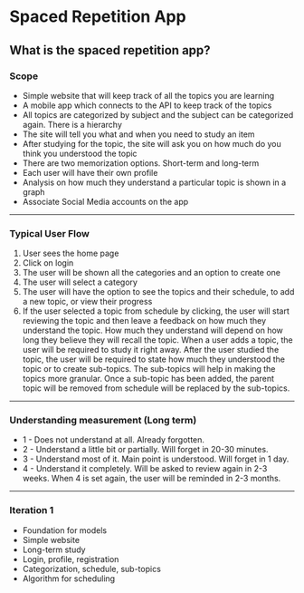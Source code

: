# Spaced Repetition App
## What is the spaced repetition app?

### Scope
- Simple website that will keep track of all the topics you are learning
- A mobile app which connects to the API to keep track of the topics
- All topics are categorized by subject and the subject can be categorized again. There is a hierarchy
- The site will tell you what and when you need to study an item
- After studying for the topic, the site will ask you on how much do you think you understood the topic
- There are two memorization options. Short-term and long-term
- Each user will have their own profile
- Analysis on how much they understand a particular topic is shown in a graph
- Associate Social Media accounts on the app

---


### Typical User Flow
1. User sees the home page
2. Click on login
3. The user will be shown all the categories and an option to create one
4. The user will select a category
5. The user will have the option to see the topics and their schedule, to add a new topic, or view their progress
6. If the user selected a topic from schedule by clicking, the user will start reviewing the topic and then leave a feedback on how much they understand the topic. How much they understand will depend on how long they believe they will recall the topic. When a user adds a topic, the user will be required to study it right away. After the user studied the topic, the user will be required to state how much they understood the topic or to create sub-topics. The sub-topics will help in making the topics more granular. Once a sub-topic has been added, the parent topic will be removed from schedule will be replaced by the sub-topics.

---


### Understanding measurement (Long term)
- 1 - Does not understand at all. Already forgotten.
- 2 - Understand a little bit or partially. Will forget in 20-30 minutes.
- 3 - Understand most of it. Main point is understood. Will forget in 1 day.
- 4 - Understand it completely. Will be asked to review again in 2-3 weeks. When 4 is set again, the user will be reminded in 2-3 months.

---

### Iteration 1
- Foundation for models
- Simple website
- Long-term study
- Login, profile, registration
- Categorization, schedule, sub-topics
- Algorithm for scheduling

